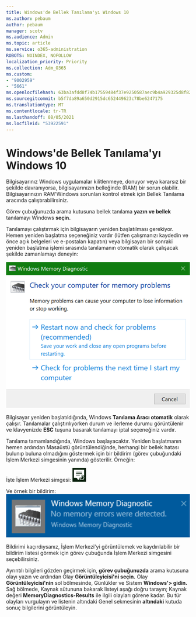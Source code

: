 ```yaml
---
title: Windows'de Bellek Tanılama'yı Windows 10
ms.author: pebaum
author: pebaum
manager: scotv
ms.audience: Admin
ms.topic: article
ms.service: o365-administration
ROBOTS: NOINDEX, NOFOLLOW
localization_priority: Priority
ms.collection: Adm_O365
ms.custom:
- "9002959"
- "5661"
ms.openlocfilehash: 63ba3afdd8f74b17559484f37e9250587aec9b4a929325d8f82e3c9ad06f1783
ms.sourcegitcommit: b5f7da89a650d2915dc652449623c78be6247175
ms.translationtype: MT
ms.contentlocale: tr-TR
ms.lasthandoff: 08/05/2021
ms.locfileid: "53922591"
---
```

# <a name="run-windows-memory-diagnostics-in-windows-10"></a>Windows'de Bellek Tanılama'yı Windows 10

Bilgisayarınız Windows uygulamalar kilitlenmeye, donuyor veya kararsız bir şekilde davranıyorsa, bilgisayarınızın belleğinde (RAM) bir sorun olabilir. Bilgisayarınızın RAM'Windows sorunları kontrol etmek için Bellek Tanılama aracında çalıştırabilirsiniz.

Görev çubuğunuzda arama kutusuna bellek tanılama **yazın ve bellek** tanılamayı Windows **seçin.** 

Tanılamayı çalıştırmak için bilgisayarın yeniden başlatılması gerekiyor. Hemen yeniden başlatma seçeneğiniz vardır (lütfen çalışmanızı kaydedin ve önce açık belgeleri ve e-postaları kapatın) veya bilgisayarı bir sonraki yeniden başlatma işlemi sırasında tanılamanın otomatik olarak çalışacak şekilde zamanlamayı deneyin:

![Windows Bellek Tanılama](media/windows-memory-diagnostic.png)

Bilgisayar yeniden başlatıldığında, Windows **Tanılama Aracı otomatik** olarak çalışır. Tanılamalar çalıştırılıyorken durum ve ilerleme durumu görüntülenir ve klavyenizde **ESC** tuşuna basarak tanılamayı iptal seçeneğiniz vardır.

Tanılama tamamlandığında, Windows başlayacaktır.
Yeniden başlatmanın hemen ardından Masaüstü görüntülendiğinde, herhangi  bir bellek hatası bulunıp buluna olmadığını göstermek için bir bildirim (görev çubuğundaki İşlem Merkezi simgesinin yanında) gösterilir. Örneğin:

İşte İşlem Merkezi simgesi: ![İşlem merkezi simgesi](media/action-center-icon.png) 

Ve örnek bir bildirim: ![Bellek hatası yok](media/no-memory-errors.png)

Bildirimi kaçırdıysanız, İşlem Merkezi'yi görüntülemek ve kaydırılabilir  bir bildirim listesi görmek için görev çubuğunda İşlem Merkezi simgesini seçebilirsiniz. 

Ayrıntılı bilgileri gözden geçirmek için, **görev çubuğunuzda** arama kutusuna olayı yazın ve ardından Olay **Görüntüleyicisi'ni seçin.** Olay **Görüntüleyicisi'nin** sol bölmesinde, Günlükler ve Sistem **Windows'> gidin.** Sağ bölmede, Kaynak sütununa bakarak listeyi  aşağı doğru tarayın; Kaynak değeri **MemoryDiagnostics-Results** ile ilgili olayları görene kadar. Bu tür olayları vurgulayın ve listenin altındaki Genel sekmesinin **altındaki** kutuda sonuç bilgilerini görüntüleyin.
